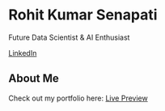 <h1>Rohit Kumar Senapati</h1>
<p>Future Data Scientist & AI Enthusiast</p>
<a href="https://linkedin.com/in/rohit-kumar-senapati-">LinkedIn</a>

## About Me
Check out my portfolio here: [Live Preview](https://<Rohit-Kumar-Senapati-tech>.github.io/<Resuma.html>)

